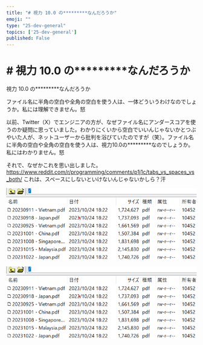 ```yaml
---
title: "# 視力 10.0 の*********なんだろうか"
emoji: ""
type: "25-dev-general"
topics: ['25-dev-general']
published: False
---
```


# # 視力 10.0 の*********なんだろうか

視力 10.0 の*********なんだろうか

ファイル名に半角の空白や全角の空白を使う人は、一体どういうわけなのでしょうか。私には理解できません。怒

以前、Twitter（X）でエンジニアの方が、なぜファイル名にアンダースコアを使うのか疑問に思っていました。わかりにくいから空白でいいんじゃないかとつぶやいた人が、ネットユーザーから批判を浴びていたのですが（笑）。ファイル名に半角の空白や全角の空白を使う人は、視力10.0の*********なのでしょうか。私にはわかりません。怒

それで、なぜかこれを思い出しました。<https://www.reddit.com/r/programming/comments/p1j1c/tabs_vs_spaces_vs_both/>
これは、スペースにしないといけないんじゃないかしら？汗


![](/images/yAyyZ09Ua3CYiQoLa40Y/v7MlgCc2YO8CPTK1KkfO/02ee7362-91b2-4672-87a3-b2021306176b.png)

![](/images/yAyyZ09Ua3CYiQoLa40Y/v7MlgCc2YO8CPTK1KkfO/6aae9cb3-825b-4500-ac4d-9fa4ecd1fd78.png)